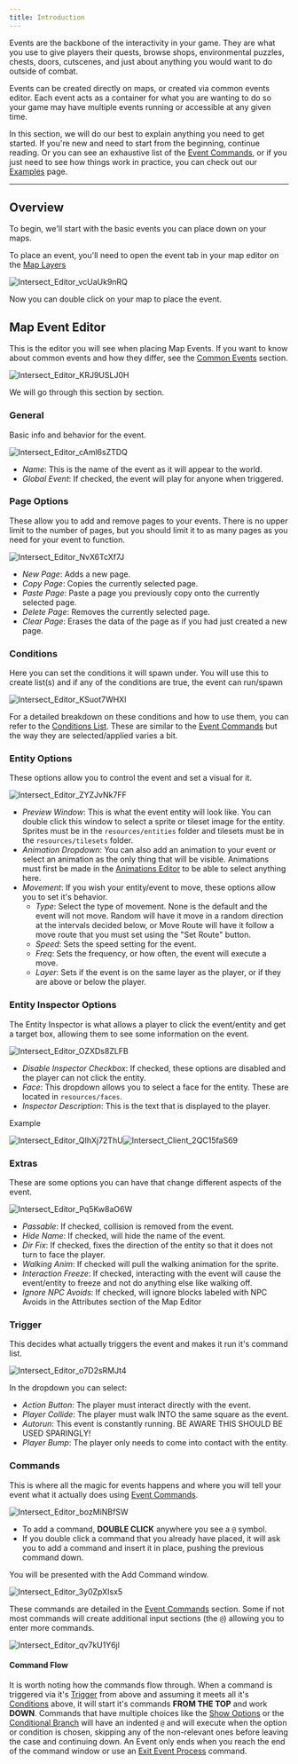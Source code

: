 ```yaml
---
title: Introduction
---
```


Events are the backbone of the interactivity in your game. They are what you use to give players their quests, browse shops, environmental puzzles, chests, doors, cutscenes, and just about anything you would want to do outside of combat.

Events can be created directly on maps, or created via common events editor. Each event acts as a container for what you are wanting to do so your game may have multiple events running or accessible at any given time.

In this section, we will do our best to explain anything you need to get started. If you're new and need to start from the beginning, continue reading. Or you can see an exhaustive list of the [Event Commands](../events/eventcommands.md), or if you just need to see how things work in practice, you can check out our [Examples](../events/examples.md) page.

---

## Overview

To begin, we'll start with the basic events you can place down on your maps.

To place an event, you'll need to open the event tab in your map editor on the [Map Layers](../start/overview.md#map_layers)

![Intersect_Editor_vcUaUk9nRQ](https://github.com/AscensionGameDev/Intersect-Documentation/assets/13249558/7066070a-e4ff-471c-8d85-1964beed3d18)

Now you can double click on your map to place the event.

## Map Event Editor
This is the editor you will see when placing Map Events. If you want to know about common events and how they differ, see the [Common Events](../events/common.md) section.

![Intersect_Editor_KRJ9USLJ0H](https://github.com/AscensionGameDev/Intersect-Documentation/assets/13249558/374569ee-30f8-485b-a9c8-f7a8f0bb4097)

We will go through this section by section.

### General
Basic info and behavior for the event.

![Intersect_Editor_cAml6sZTDQ](https://github.com/AscensionGameDev/Intersect-Documentation/assets/13249558/c6d3fdb8-cabc-4361-8b97-7d6b66a4a397)

- *Name*: This is the name of the event as it will appear to the world.
- *Global Event*: If checked, the event will play for anyone when triggered.

### Page Options
These allow you to add and remove pages to your events. There is no upper limit to the number of pages, but you should limit it to as many pages as you need for your event to function.

![Intersect_Editor_NvX6TcXf7J](https://github.com/AscensionGameDev/Intersect-Documentation/assets/13249558/1d2049d7-f04d-45d3-89b2-507c702bc6ea)

- *New Page*: Adds a new page.
- *Copy Page*: Copies the currently selected page.
- *Paste Page*: Paste a page you previously copy onto the currently selected page.
- *Delete Page*: Removes the currently selected page.
- *Clear Page*: Erases the data of the page as if you had just created a new page.

### Conditions
Here you can set the conditions it will spawn under. You will use this to create list(s) and if any of the conditions are true, the event can run/spawn

![Intersect_Editor_KSuot7WHXl](https://github.com/AscensionGameDev/Intersect-Documentation/assets/13249558/03d63922-4e53-4b4f-b45a-0346aa514b93)

For a detailed breakdown on these conditions and how to use them, you can refer to the [Conditions List](../design/conditions.md). These are similar to the [Event Commands](../events/eventcommands.md) but the way they are selected/applied varies a bit.

### Entity Options
These options allow you to control the event and set a visual for it.

![Intersect_Editor_ZYZJvNk7FF](https://github.com/AscensionGameDev/Intersect-Documentation/assets/13249558/68d4eba5-5432-436d-a087-920c1bd017f0)

- *Preview Window*: This is what the event entity will look like. You can double click this window to select a sprite or tileset image for the entity. Sprites must be in the `resources/entities` folder and tilesets must be in the `resources/tilesets` folder.
- *Animation Dropdown*: You can also add an animation to your event or select an animation as the only thing that will be visible.  Animations must first be made in the [Animations Editor](../design/index.md) to be able to select anything here.
- *Movement*: If you wish your entity/event to move, these options allow you to set it's behavior.
  - *Type*: Select the type of movement. None is the default and the event will not move. Random will have it move in a random direction at the intervals decided below, or Move Route will have it follow a move route that you must set using the "Set Route" button.
  - *Speed*: Sets the speed setting for the event.
  - *Freq*: Sets the frequency, or how often, the event will execute a move.
  - *Layer*: Sets if the event is on the same layer as the player, or if they are above or below the player.

### Entity Inspector Options
The Entity Inspector is what allows a player to click the event/entity and get a target box, allowing them to see some information on the event.

![Intersect_Editor_OZXDs8ZLFB](https://github.com/AscensionGameDev/Intersect-Documentation/assets/13249558/ab6c3fe8-7e0c-4414-a238-023e3cf619bf)

- *Disable Inspector Checkbox*: If checked, these options are disabled and the player can not click the entity.
- *Face*: This dropdown allows you to select a face for the entity.  These are located in `resources/faces`.
- *Inspector Description*: This is the text that is displayed to the player.

Example

![Intersect_Editor_QIhXj72ThU](https://github.com/AscensionGameDev/Intersect-Documentation/assets/13249558/34cd2aca-8602-47fb-a96e-d727de9aa602)![Intersect_Client_2QC15faS69](https://github.com/AscensionGameDev/Intersect-Documentation/assets/13249558/8ac0677c-9e35-4720-9501-682b14e7ac80)

### Extras
These are some options you can have that change different aspects of the event.

![Intersect_Editor_Pq5Kw8aO6W](https://github.com/AscensionGameDev/Intersect-Documentation/assets/13249558/fc209662-ca44-4e77-b4c8-8da23ea30e9d)

- *Passable*: If checked, collision is removed from the event.
- *Hide Name*: If checked, will hide the name of the event.
- *Dir Fix*: If checked, fixes the direction of the entity so that it does not turn to face the player.
- *Walking Anim*: If checked will pull the walking animation for the sprite.
- *Interaction Freeze*: If checked, interacting with the event will cause the event/entity to freeze and not do anything else like walking off.
- *Ignore NPC Avoids*: If checked, will ignore blocks labeled with NPC Avoids in the Attributes section of the Map Editor

### Trigger
This decides what actually triggers the event and makes it run it's command list. 

![Intersect_Editor_o7D2sRMJt4](https://github.com/AscensionGameDev/Intersect-Documentation/assets/13249558/837d039b-da8d-427e-a97a-3198f8a5dcb3)

In the dropdown you can select:
- *Action Button*: The player must interact directly with the event.
- *Player Collide*: The player must walk INTO the same square as the event.
- *Autorun*: This event is constantly running. BE AWARE THIS SHOULD BE USED SPARINGLY!
- *Player Bump*: The player only needs to come into contact with the entity.

### Commands
This is where all the magic for events happens and where you will tell your event what it actually does using [Event Commands](../events/eventcommands.md).

![Intersect_Editor_bozMiNBfSW](https://github.com/AscensionGameDev/Intersect-Documentation/assets/13249558/f29b37cd-212b-4f69-922b-ed493132e264)

- To add a command, **DOUBLE CLICK** anywhere you see a `@` symbol. 
- If you double click a command that you already have placed, it will ask you to add a command and insert it in place, pushing the previous command down.

You will be presented with the Add Command window.

![Intersect_Editor_3y0ZpXIsx5](https://github.com/AscensionGameDev/Intersect-Documentation/assets/13249558/529d0e98-9c48-4459-acf0-6285c9393dc5)

These commands are detailed in the [Event Commands](../events/eventcommands.md) section. Some if not most commands will create additional input sections (the `@`) allowing you to enter more commands.

![Intersect_Editor_qv7kU1Y6jl](https://github.com/AscensionGameDev/Intersect-Documentation/assets/13249558/0968b94c-1c45-4dc1-9fd4-bb029c6f25b3)

#### Command Flow
It is worth noting how the commands flow through.  When a command is triggered via it's [Trigger](#trigger) from above and assuming it meets all it's [Conditions](#conditions) above, it will start it's commands **FROM THE TOP** and work **DOWN**. Commands that have multiple choices like the [Show Options](../events/eventcommands.md#show-options) or the [Conditional Branch](../events/eventcommand.md#conditional-branch) will have an indented `@` and will execute when the option or condition is chosen, skipping any of the non-relevant ones before leaving the case and continuing down.  An Event only ends when you reach the end of the command window or use an [Exit Event Process](../events/eventcommands.md#exit-event-process) command.
